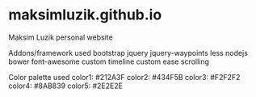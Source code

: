 # maksimluzik.github.io
Maksim Luzik personal website

Addons/framework used
bootstrap
jquery
jquery-waypoints
less
nodejs
bower
font-awesome
custom timeline
custom ease scrolling

Color palette used
color1: #212A3F
color2: #434F5B
color3: #F2F2F2
color4: #8AB839
color5: #2E2E2E

